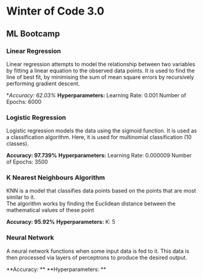 
# Winter of Code 3.0

## ML Bootcamp

### Linear Regression

Linear regression attempts to model the relationship between two variables by fitting a linear equation to the observed data points.
It is used to find the line of best fit, by minimising the sum of mean square errors by recursively performing gradient descent.

**Accuracy: 62.03%*
**Hyperparameters:**
Learning Rate: 0.001
Number of Epochs: 6000


### Logistic Regression

Logistic regression models the data using the sigmoid function. It is used as a classification algorithm. 
Here, it is used for multinomial classification (10 classes).

**Accuracy: 97.739%**
**Hyperparameters:**
Learning Rate: 0.000009
Number of Epochs: 3500


### K Nearest Neighbours Algorithm

KNN is a model that classifies data points based on the points that are most similar to it.  
The algorithm works by finding the Euclidean distance between the mathematical values of these point

**Accuracy: 95.92%**
**Hyperparameters:**
K: 5


### Neural Network
 
A neural network functions when some input data is fed to it. 
This data is then processed via layers of perceptrons to produce the desired output.

**Accuracy: **
**Hyperparameters: **

